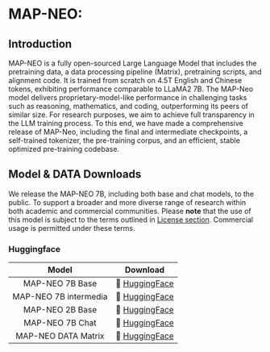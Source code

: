 # MAP-NEO:


## Introduction
MAP-NEO is a fully open-sourced Large Language Model that includes the pretraining data, a data processing pipeline (Matrix), pretraining scripts, and alignment code. It is trained from scratch on 4.5T English and Chinese tokens, exhibiting performance comparable to LLaMA2 7B. The MAP-Neo model delivers proprietary-model-like performance in challenging tasks such as reasoning, mathematics, and coding, outperforming its peers of similar size. For research purposes, we aim to achieve full transparency in the LLM training process. To this end, we have made a comprehensive release of MAP-Neo, including the final and intermediate checkpoints, a self-trained tokenizer, the pre-training corpus, and an efficient, stable optimized pre-training codebase.

## Model & DATA Downloads

We release the MAP-NEO 7B, including both base and chat models, to the public. To support a broader and more diverse range of research within both academic and commercial communities. Please **note** that the use of this model is subject to the terms outlined in [License section](#5-license). Commercial usage is permitted under these terms.

### Huggingface

|         Model         |                                 Download                                 |
|:---------------------:|:-----------------------------------------------------------------------:|
| MAP-NEO 7B Base       | 🤗 [HuggingFace](https://huggingface.co/m-a-p/neo_7b_decay)  |
| MAP-NEO 7B intermedia       | 🤗 [HuggingFace](https://huggingface.co/m-a-p/neo_7b_intermediate)  |
| MAP-NEO 2B Base       | 🤗 [HuggingFace]([https://huggingface.co/m-a-p/neo_7b_decay](https://huggingface.co/m-a-p/neo_2b_general))  |
| MAP-NEO 7B Chat      | 🤗 [HuggingFace](https://huggingface.co/m-a-p/neo_7b_decay)  |
| MAP-NEO DATA Matrix   | 🤗 [HuggingFace](https://huggingface.co/datasets/m-a-p/Matrix)  |
